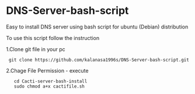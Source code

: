 # DNS-Server-bash-script
Easy to install DNS server using bash script for ubuntu (Debian) distribution

To use this script follow the instruction

1.Clone git file in your pc

     git clone https://github.com/kalanasa1996s/DNS-Server-bash-script.git
     
2.Chage File Permission - execute
      
       cd Cacti-server-bash-install     
       sudo chmod a+x cactifile.sh

